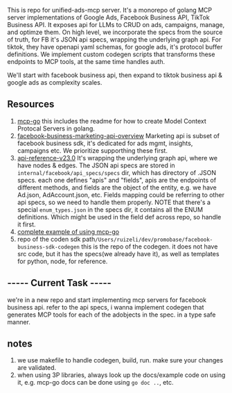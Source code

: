 This is repo for unified-ads-mcp server. It's a monorepo of golang MCP server implementations of Google Ads, Facebook Business API, TikTok Business API.
It exposes api for LLMs to CRUD on ads, campaigns, manage, and optimze them. On high level, we incorporate the specs from the source of truth, for FB it's JSON api specs, wrapping the underlying graph api. For tiktok, they have openapi yaml schemas, for google ads, it's protocol buffer definitions. We implement custom codegen scripts that transforms these endpoints to MCP tools, at the same time handles auth.

We'll start with facebook business api, then expand to tiktok business api & google ads as complexity scales.

## Resources
1. [mcp-go](https://raw.githubusercontent.com/mark3labs/mcp-go/refs/heads/main/README.md) this includes the readme for how to create Model Context Protocal Servers in golang.
2. [facebook-business-marketing-api-overview](https://developers.facebook.com/docs/marketing-apis/overview) Marketing api is subset of facebook business sdk, it's dedicated for ads mgmt, insights, campaigns etc. We prioritize supporthing these first.
3. [api-reference-v23.0](https://developers.facebook.com/docs/marketing-api/reference/v23.0) It's wrapping the underlying graph api, where we have nodes & edges. The JSON api specs are stored in `internal/facebook/api_specs/specs` dir, which has directory of .JSON specs. each one defines "apis" and "fields", apis are the endpoints of different methods, and fields are the object of the entity, e.g. we have Ad.json, AdAccount.json, etc. Fields mapping could be referring to other api specs, so we need to handle them properly. NOTE that there's a special `enum_types.json` in the specs dir, it contains all the ENUM definitions. Which might be used in the field def across repo, so handle it first.
4. [complete example of using mcp-go](https://raw.githubusercontent.com/mark3labs/mcp-go/refs/heads/main/examples/everything/main.go)
5. repo of the coden sdk path`/Users/ruizeli/dev/promobase/facebook-business-sdk-codegen` this is the repo of the codegen. it does not have src code, but it has the specs(we already have it), as well as templates for python, node, for reference.


## ----- Current Task -----
we're in a new repo and start implementing mcp servers for facebook business api. refer to the api specs, i wanna implement codegen that generates MCP tools for each of the adobjects in the spec. in a type safe manner. 

## notes
1. we use makefile to handle codegen, build, run. make sure your changes are validated.
2. when using 3P libraries, always look up the docs/example code on using it, e.g. mcp-go docs can be done using `go doc ..`, etc. 

